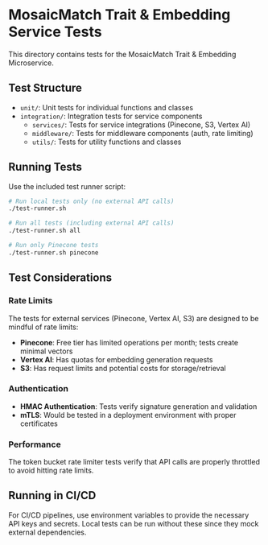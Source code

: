 # MosaicMatch Trait & Embedding Service Tests

This directory contains tests for the MosaicMatch Trait & Embedding Microservice.

## Test Structure

- `unit/`: Unit tests for individual functions and classes
- `integration/`: Integration tests for service components
  - `services/`: Tests for service integrations (Pinecone, S3, Vertex AI)
  - `middleware/`: Tests for middleware components (auth, rate limiting)
  - `utils/`: Tests for utility functions and classes

## Running Tests

Use the included test runner script:

```bash
# Run local tests only (no external API calls)
./test-runner.sh

# Run all tests (including external API calls)
./test-runner.sh all

# Run only Pinecone tests
./test-runner.sh pinecone
```

## Test Considerations

### Rate Limits

The tests for external services (Pinecone, Vertex AI, S3) are designed to be mindful of rate limits:

- **Pinecone**: Free tier has limited operations per month; tests create minimal vectors
- **Vertex AI**: Has quotas for embedding generation requests
- **S3**: Has request limits and potential costs for storage/retrieval

### Authentication

- **HMAC Authentication**: Tests verify signature generation and validation
- **mTLS**: Would be tested in a deployment environment with proper certificates

### Performance

The token bucket rate limiter tests verify that API calls are properly throttled to avoid hitting rate limits.

## Running in CI/CD

For CI/CD pipelines, use environment variables to provide the necessary API keys and secrets. Local tests can be run without these since they mock external dependencies.
